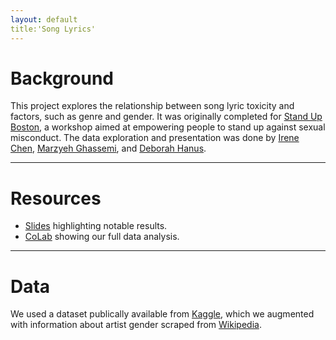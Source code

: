 ```yaml
---
layout: default
title:'Song Lyrics'
---
```


# Background

This project explores the relationship between song lyric toxicity and factors, such as genre and gender. It was originally completed for [Stand Up Boston](https://standupboston.org/), a workshop aimed at empowering people to stand up against sexual misconduct. The data exploration and presentation was done by [Irene Chen](https://twitter.com/irenetrampoline), [Marzyeh Ghassemi](https://twitter.com/marzyehghassemi), and [Deborah Hanus](https://twitter.com/deborahhanus).  

***

# Resources 

  * [Slides](http://bit.ly/2ygRcQE) highlighting notable results. 
  * [CoLab](http://bit.ly/2JDNeH4) showing our full data analysis.

*** 

# Data 

We used a dataset publically available from [Kaggle](https://www.kaggle.com/gyani95/380000-lyrics-from-metrolyrics), which we augmented with information about artist gender scraped from [Wikipedia](https://www.wikipedia.org/). 

